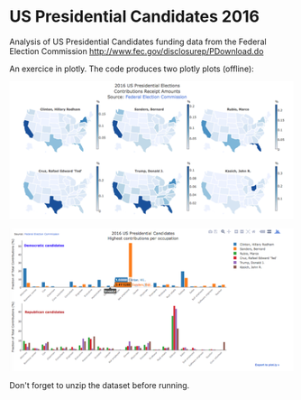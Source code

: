 # US Presidential Candidates 2016
Analysis of US Presidential Candidates funding data from the Federal Election Commission http://www.fec.gov/disclosurep/PDownload.do 

An exercice in plotly. The code produces two plotly plots (offline):
<p align="center">
  <img src="https://github.com/introvertnode/USPresidentialCandidates/blob/master/candidatesmap.png" width="550"/>
</p>

<p align="center">
  <img src="https://github.com/introvertnode/USPresidentialCandidates/blob/master/candidatesplot.png" width="550"/>
</p>

Don't forget to unzip the dataset before running.
